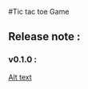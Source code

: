 #Tic tac toe Game



## Release note :

### v0.1.0 : 
[Alt text](./docs/v0.1.0.png "Main page - v0.1.0")